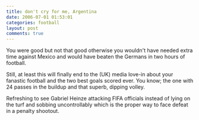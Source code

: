 ```yaml
---
title: don't cry for me, Argentina
date: 2006-07-01 01:53:01
categories: football
layout: post
comments: true
---
```

You were good but not that good otherwise you wouldn't have needed extra
time against Mexico and would have beaten the Germans in two hours of
football.

Still, at least this will finally end to the (UK) media love-in about
your fanastic football and the two best goals scored ever. You know; the
one with 24 passes in the buildup and that superb, dipping volley.

Refreshing to see Gabriel Heinze attacking FIFA officials instead of
lying on the turf and sobbing uncontrollably which is the proper way to
face defeat in a penalty shootout.
